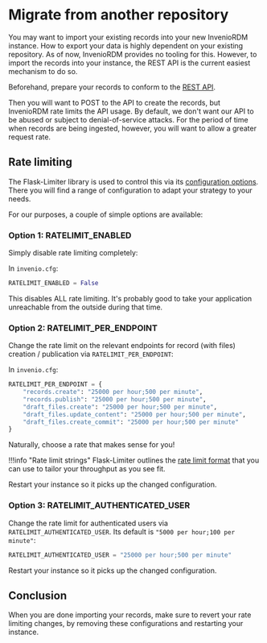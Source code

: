 # Migrate from another repository

You may want to import your existing records into your new InvenioRDM instance.
How to export your data is highly dependent on your existing repository. As of now, InvenioRDM provides no tooling for this. However, to import the records into your instance, the REST API is the current easiest mechanism to do so.

Beforehand, prepare your records to conform to the [REST API](../reference/rest_api_index.md).

Then you will want to POST to the API to create the records, but InvenioRDM rate limits the API usage. By default, we don't want our API to be abused or subject to denial-of-service attacks. For the period of time when records are being ingested, however, you will want to allow a greater request rate.

## Rate limiting

The Flask-Limiter library is used to control this via its [configuration options](https://flask-limiter.readthedocs.io/en/stable/#configuration). There you will find a range of configuration to adapt your strategy to your needs.

For our purposes, a couple of simple options are available:

### Option 1: RATELIMIT_ENABLED

Simply disable rate limiting completely:

In `invenio.cfg`:

```python
RATELIMIT_ENABLED = False
```

This disables ALL rate limiting. It's probably good to take your application unreachable from the outside during that time.

### Option 2: RATELIMIT_PER_ENDPOINT

Change the rate limit on the relevant endpoints for record (with files) creation / publication via `RATELIMIT_PER_ENDPOINT`:

In `invenio.cfg`:

```python
RATELIMIT_PER_ENDPOINT = {
    "records.create": "25000 per hour;500 per minute",
    "records.publish": "25000 per hour;500 per minute",
    "draft_files.create": "25000 per hour;500 per minute",
    "draft_files.update_content": "25000 per hour;500 per minute",
    "draft_files.create_commit": "25000 per hour;500 per minute"
}
```

Naturally, choose a rate that makes sense for you!

!!!info "Rate limit strings"
    Flask-Limiter outlines the [rate limit format](https://flask-limiter.readthedocs.io/en/stable/#rate-limit-string-notation) that you can use to tailor your throughput as you see fit.

Restart your instance so it picks up the changed configuration.

### Option 3: RATELIMIT_AUTHENTICATED_USER

Change the rate limit for authenticated users via `RATELIMIT_AUTHENTICATED_USER`. Its default is `"5000 per hour;100 per minute"`:

```python
RATELIMIT_AUTHENTICATED_USER = "25000 per hour;500 per minute"
```

Restart your instance so it picks up the changed configuration.

## Conclusion

When you are done importing your records, make sure to revert your rate limiting changes, by removing these configurations and restarting your instance.
